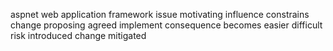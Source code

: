 aspnet web application framework issue motivating influence constrains change proposing agreed implement consequence becomes easier difficult risk introduced change mitigated